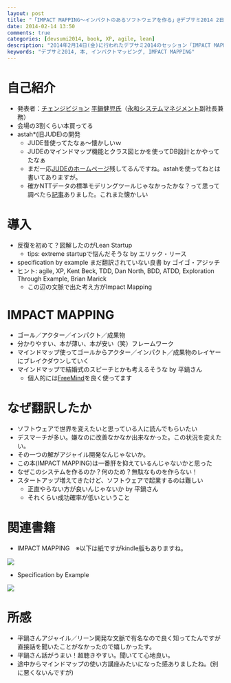```yaml
---
layout: post
title: "「IMPACT MAPPING～インパクトのあるソフトウェアを作る」@デブサミ2014 2日目を聞いてきた"
date: 2014-02-14 13:50
comments: true
categories: [devsumi2014, book, XP, agile, lean]
description: "2014年2月14日(金)に行われたデブサミ2014のセッション「IMPACT MAPPING～インパクトのあるソフトウェアを作る」を聞いた内容のまとめです。"
keywords: "デブサミ2014, 本, インパクトマッピング, IMPACT MAPPING"
---
```



# 自己紹介
* 発表者：[チェンジビジョン](http://www.change-vision.com/) [平鍋健児氏](https://twitter.com/hiranabe)（[永和システムマネジメント](http://www.esm.co.jp/)副社長兼務）
* 会場の3割くらい本買ってる
* astah\*(旧JUDE)の開発
  - JUDE昔使ってたなぁ〜懐かしいｗ
  - JUDEのマインドマップ機能とクラス図とかを使ってDB設計とかやってたなぁ
  - まだ一応[JUDEのホームページ](http://jude.change-vision.com/jude-web/index.html)残してるんですね。astahを使ってねとは書いてありますが。
  - 確かNTTデータの標準モデリングツールじゃなかったかな？って思って調べたら[記事](http://www.atmarkit.co.jp/news/200612/20/change.html)ありました。これまた懐かしい

# 導入
* 反復を初めて？図解したのがLean Startup
  - tips: extreme startupで悩んだそうな by エリック・リース
* specification by example まだ翻訳されていない良書 by ゴイゴ・アジッチ
* ヒント: agile, XP, Kent Beck, TDD, Dan North, BDD, ATDD, Exploration Through Example, Brian Marick 
  - この辺の文脈で出た考え方がImpact Mapping

# IMPACT MAPPING
* ゴール／アクター／インパクト／成果物
* 分かりやすい、本が薄い、本が安い（笑）フレームワーク
* マインドマップ使ってゴールからアクター／インパクト／成果物のレイヤーにブレイクダウンしていく
* マインドマップで結婚式のスピーチとかも考えるそうな by 平鍋さん
  - 個人的には[FreeMind](http://sourceforge.jp/projects/freemind/)を良く使ってます

# なぜ翻訳したか
* ソフトウェアで世界を変えたいと思っている人に読んでもらいたい
* デスマーチが多い。嫌なのに改善なかなか出来なかった。この状況を変えたい。
* その一つの解がアジャイル開発なんじゃないか。
* この本(IMPACT MAPPING)は一番肝を抑えているんじゃないかと思った
* なぜこのシステムを作るのか？何のため？無駄なものを作らない！
* スタートアップ増えてきたけど、ソフトウェアで起業するのは難しい
  - 正直やらない方が良いんじゃないか by 平鍋さん
  - それくらい成功確率が低いということ

# 関連書籍
* IMPACT MAPPING　※以下は紙ですがkindle版もありますね。

<a href="http://www.amazon.co.jp/gp/product/4798135933/ref=as_li_qf_sp_asin_il?ie=UTF8&camp=247&creative=1211&creativeASIN=4798135933&linkCode=as2&tag=athome0a-22"><img border="0" src="http://ws-fe.amazon-adsystem.com/widgets/q?_encoding=UTF8&ASIN=4798135933&Format=_SL160_&ID=AsinImage&MarketPlace=JP&ServiceVersion=20070822&WS=1&tag=athome0a-22" ></a><img src="http://ir-jp.amazon-adsystem.com/e/ir?t=athome0a-22&l=as2&o=9&a=4798135933" width="1" height="1" border="0" alt="" style="border:none !important; margin:0px !important;" />

* Specification by Example

<a href="http://www.amazon.co.jp/gp/product/1617290084/ref=as_li_qf_sp_asin_il?ie=UTF8&camp=247&creative=1211&creativeASIN=1617290084&linkCode=as2&tag=athome0a-22"><img border="0" src="http://ws-fe.amazon-adsystem.com/widgets/q?_encoding=UTF8&ASIN=1617290084&Format=_SL160_&ID=AsinImage&MarketPlace=JP&ServiceVersion=20070822&WS=1&tag=athome0a-22" ></a><img src="http://ir-jp.amazon-adsystem.com/e/ir?t=athome0a-22&l=as2&o=9&a=1617290084" width="1" height="1" border="0" alt="" style="border:none !important; margin:0px !important;" />

# 所感
* 平鍋さんアジャイル／リーン開発な文脈で有名なので良く知ってたんですが直接話を聞いたことがなかったので嬉しかったす。
* 平鍋さん話がうまい！超聴きやすい。聞いてて心地良い。
* 途中からマインドマップの使い方講座みたいになった感ありましたね。(別に悪くないんですが)

